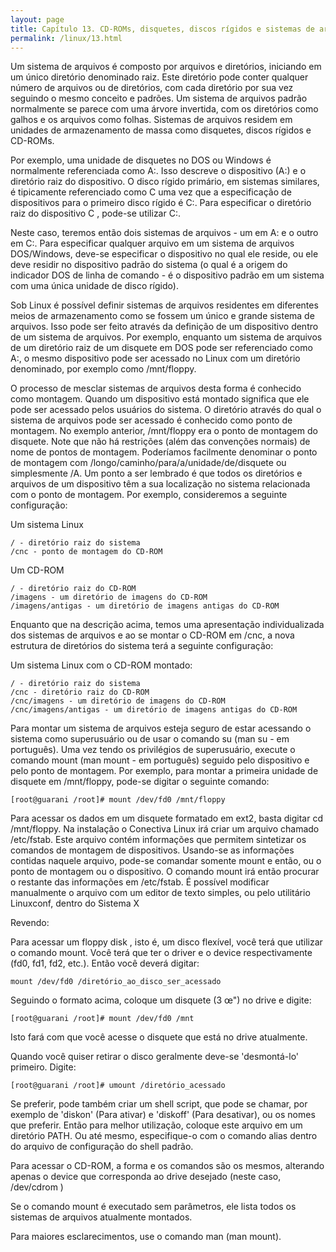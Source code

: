 ```yaml
---
layout: page
title: Capítulo 13. CD-ROMs, disquetes, discos rígidos e sistemas de arquivos (visão geral)
permalink: /linux/13.html
---
```


Um sistema de arquivos é composto por arquivos e diretórios, iniciando em um único diretório denominado raiz. Este diretório pode conter qualquer número de arquivos ou de diretórios, com cada diretório por sua vez seguindo o mesmo conceito e padrões. Um sistema de arquivos padrão normalmente se parece com uma árvore invertida, com os diretórios como galhos e os arquivos como folhas. Sistemas de arquivos residem em unidades de armazenamento de massa como disquetes, discos rígidos e CD-ROMs.

Por exemplo, uma unidade de disquetes no DOS ou Windows é normalmente referenciada como A:. Isso descreve o dispositivo (A:) e o diretório raiz do dispositivo. O disco rígido primário, em sistemas similares, é tipicamente referenciado como C uma vez que a especificação de dispositivos para o primeiro disco rígido é C:. Para especificar o diretório raiz do dispositivo C , pode-se utilizar C:.

Neste caso, teremos então dois sistemas de arquivos - um em A: e o outro em C:. Para especificar qualquer arquivo em um sistema de arquivos DOS/Windows, deve-se especificar o dispositivo no qual ele reside, ou ele deve residir no dispositivo padrão do sistema (o qual é a origem do indicador DOS de linha de comando - é o dispositivo padrão em um sistema com uma única unidade de disco rígido).

Sob Linux é possível definir sistemas de arquivos residentes em diferentes meios de armazenamento como se fossem um único e grande sistema de arquivos. Isso pode ser feito através da definição de um dispositivo dentro de um sistema de arquivos. Por exemplo, enquanto um sistema de arquivos de um diretório raiz de um disquete em DOS pode ser referenciado como A:, o mesmo dispositivo pode ser acessado no Linux com um diretório denominado, por exemplo como /mnt/floppy.

O processo de mesclar sistemas de arquivos desta forma é conhecido como montagem. Quando um dispositivo está montado significa que ele pode ser acessado pelos usuários do sistema. O diretório através do qual o sistema de arquivos pode ser acessado é conhecido como ponto de montagem. No exemplo anterior, /mnt/floppy era o ponto de montagem do disquete. Note que não há restrições (além das convenções normais) de nome de pontos de montagem. Poderíamos facilmente denominar o ponto de montagem com /longo/caminho/para/a/unidade/de/disquete ou simplesmente /A. Um ponto a ser lembrado é que todos os diretórios e arquivos de um dispositivo têm a sua localização no sistema relacionada com o ponto de montagem. Por exemplo, consideremos a seguinte configuração:

Um sistema Linux
```
/ - diretório raiz do sistema
/cnc - ponto de montagem do CD-ROM
```

Um CD-ROM
```
/ - diretório raiz do CD-ROM
/imagens - um diretório de imagens do CD-ROM
/imagens/antigas - um diretório de imagens antigas do CD-ROM
```

Enquanto que na descrição acima, temos uma apresentação individualizada dos sistemas de arquivos e ao se montar o CD-ROM em /cnc, a nova estrutura de diretórios do sistema terá a seguinte configuração:

Um sistema Linux com o CD-ROM montado: 
```
/ - diretório raiz do sistema
/cnc - diretório raiz do CD-ROM
/cnc/imagens - um diretório de imagens do CD-ROM
/cnc/imagens/antigas - um diretório de imagens antigas do CD-ROM
```

Para montar um sistema de arquivos esteja seguro de estar acessando o sistema como superusuário ou de usar o comando su (man su - em português). Uma vez tendo os privilégios de superusuário, execute o comando mount (man mount - em português) seguido pelo dispositivo e pelo ponto de montagem. Por exemplo, para montar a primeira unidade de disquete em /mnt/floppy, pode-se digitar o seguinte comando:
```
[root@guarani /root]# mount /dev/fd0 /mnt/floppy
```
Para acessar os dados em um disquete formatado em ext2, basta digitar cd /mnt/floppy. Na instalação o Conectiva Linux irá criar um arquivo chamado /etc/fstab. Este arquivo contém informações que permitem sintetizar os comandos de montagem de dispositivos. Usando-se as informações contidas naquele arquivo, pode-se comandar somente mount e então, ou o ponto de montagem ou o dispositivo. O comando mount irá então procurar o restante das informações em /etc/fstab. É possível modificar manualmente o arquivo com um editor de texto simples, ou pelo utilitário Linuxconf, dentro do Sistema X

Revendo:

Para acessar um floppy disk , isto é, um disco flexível, você terá que utilizar o comando mount. Você terá que ter o driver e o device respectivamente (fd0, fd1, fd2, etc.). Então você deverá digitar:
```
mount /dev/fd0 /diretório_ao_disco_ser_acessado
```
Seguindo o formato acima, coloque um disquete (3 œ") no drive e digite:
```
[root@guarani /root]# mount /dev/fd0 /mnt
```
Isto fará com que você acesse o disquete que está no drive atualmente.

Quando você quiser retirar o disco geralmente deve-se 'desmontá-lo' primeiro. Digite:
```
[root@guarani /root]# umount /diretório_acessado
```
Se preferir, pode também criar um shell script, que pode se chamar, por exemplo de 'diskon' (Para ativar) e 'diskoff' (Para desativar), ou os nomes que preferir. Então para melhor utilização, coloque este arquivo em um diretório PATH. Ou até mesmo, especifique-o com o comando alias dentro do arquivo de configuração do shell padrão.

Para acessar o CD-ROM, a forma e os comandos são os mesmos, alterando apenas o device que corresponda ao drive desejado (neste caso, /dev/cdrom )

Se o comando mount é executado sem parâmetros, ele lista todos os sistemas de arquivos atualmente montados.

Para maiores esclarecimentos, use o comando man (man mount). 
